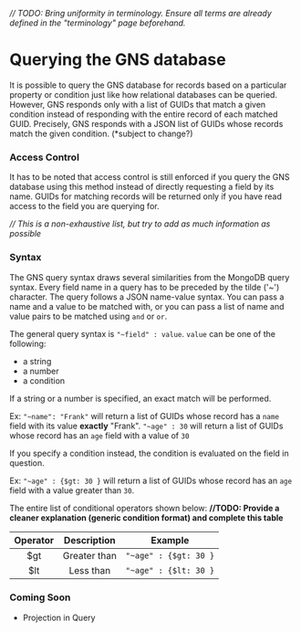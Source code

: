 _// TODO: Bring uniformity in terminology. Ensure all terms are already defined in the "terminology" page beforehand._

Querying the GNS database
==============

It is possible to query the GNS database for records based on a particular property or condition just like how relational databases
can be queried. However, GNS responds only with a list of GUIDs that match a given condition instead of responding with the entire record of
each matched GUID. Precisely, GNS responds with a JSON list of GUIDs whose records match the given condition. (*subject to change?)

### Access Control ###
It has to be noted that access control is still enforced if you query the GNS database using this method instead of directly requesting a field by its name.
GUIDs for matching records will be returned only if you have read access to the field you are querying for.

_// This is a non-exhaustive list, but try to add as much information as possible_

### Syntax ###
The GNS query syntax draws several similarities from the MongoDB query syntax. Every field name in a query has to be preceded by the tilde ('~') character.
The query follows a JSON name-value syntax. You can pass a name and a value to be matched with, or you can pass a list of name and value pairs to be matched using `and` or `or`.

The general query syntax is `"~field" : value`. 
`value` can be one of the following:
* a string 
* a number 
* a condition

If a string or a number is specified, an exact match will be performed.

Ex: `"~name": "Frank"` will return a list of GUIDs whose record has a `name` field with its value __exactly__ "Frank".
    `"~age" : 30` will return a list of GUIDs whose record has an `age` field with a value of `30`

If you specify a condition instead, the condition is evaluated on the field in question.

Ex: `"~age" : {$gt: 30 }` will return a list of GUIDs whose record has an `age` field with a value greater than `30`.

The entire list of conditional operators shown below: __//TODO: Provide a cleaner explanation (generic condition format) and complete this table__

| Operator        | Description           | Example  |
|:---------------:|:---------------------:|:--------:|
| $gt        | Greater than | `"~age" : {$gt: 30 }` |
| $lt     | Less than       |  `"~age" : {$lt: 30 }`|


### Coming Soon ###
- Projection in Query
